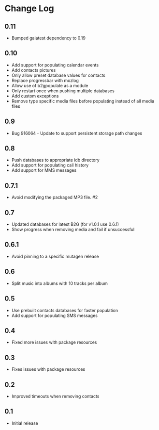# Change Log

## 0.11
* Bumped gaiatest dependency to 0.19

## 0.10
* Add support for populating calendar events
* Add contacts pictures
* Only allow preset database values for contacts
* Replace progressbar with mozlog
* Allow use of b2gpopulate as a module
* Only restart once when pushing multiple databases
* Add custom exceptions
* Remove type specific media files before populating instead of all media files

## 0.9
* Bug 916064 - Update to support persistent storage path changes

## 0.8
* Push databases to appropriate idb directory
* Add support for populating call history
* Add support for MMS messages

## 0.7.1
* Avoid modifying the packaged MP3 file. #2

## 0.7
* Updated databases for latest B2G (for v1.0.1 use 0.6.1)
* Show progress when removing media and fail if unsuccessful

## 0.6.1
* Avoid pinning to a specific mutagen release

## 0.6
* Split music into albums with 10 tracks per album

## 0.5
* Use prebuilt contacts databases for faster population
* Add support for populating SMS messages

## 0.4
* Fixed more issues with package resources

## 0.3
* Fixes issues with package resources

## 0.2
* Improved timeouts when removing contacts

## 0.1
* Initial release
